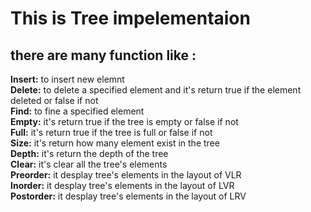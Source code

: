 # This is Tree impelementaion <br/>
## there are many function like : <br/>
**Insert:** to insert new elemnt<br/>
**Delete:** to delete a specified element and it's return true if the element deleted or false if not <br/>
**Find:** to fine a specified element <br>
**Empty:** it's return true if the tree is empty or false if not <br/>
**Full:** it's return true if the tree is full or false if not<br/>
**Size:** it's return how many element exist in the tree<br/>
**Depth:** it's return the depth of the tree<br>
**Clear:** it's clear all the tree's elements<br>
**Preorder:** it desplay tree's elements in the layout of VLR<br/>
**Inorder:** it desplay tree's elements in the layout of LVR<br/>
**Postorder:** it desplay tree's elements in the layout of LRV<br/>

